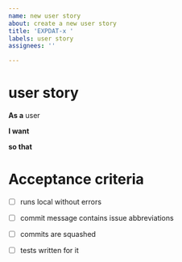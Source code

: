 ```yaml
---
name: new user story
about: create a new user story
title: 'EXPDAT-x '
labels: user story
assignees: ''

---
```


# user story

**As a** user

**I want** 


**so that** 



# Acceptance criteria
- [ ] runs local without errors
- [ ] commit message contains issue abbreviations
- [ ] commits are squashed
- [ ] tests written for it



